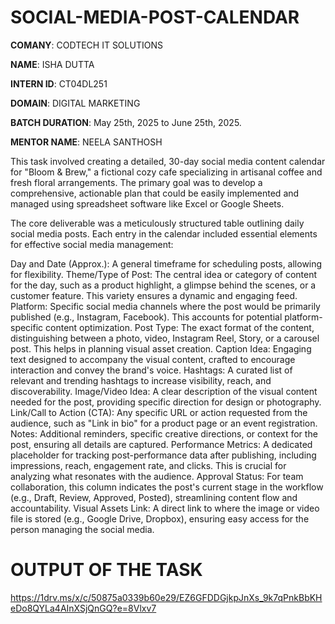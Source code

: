 # SOCIAL-MEDIA-POST-CALENDAR

**COMANY**: CODTECH IT SOLUTIONS

**NAME**: ISHA DUTTA

**INTERN ID**: CT04DL251

**DOMAIN**: DIGITAL MARKETING 

**BATCH DURATION**: May 25th, 2025 to June 25th, 2025.

**MENTOR NAME**: NEELA SANTHOSH 

This task involved creating a detailed, 30-day social media content calendar for "Bloom & Brew," a fictional cozy cafe specializing in artisanal coffee and fresh floral arrangements. The primary goal was to develop a comprehensive, actionable plan that could be easily implemented and managed using spreadsheet software like Excel or Google Sheets.

The core deliverable was a meticulously structured table outlining daily social media posts. Each entry in the calendar included essential elements for effective social media management:

Day and Date (Approx.): A general timeframe for scheduling posts, allowing for flexibility.
Theme/Type of Post: The central idea or category of content for the day, such as a product highlight, a glimpse behind the scenes, or a customer feature. This variety ensures a dynamic and engaging feed.
Platform: Specific social media channels where the post would be primarily published (e.g., Instagram, Facebook). This accounts for potential platform-specific content optimization.
Post Type: The exact format of the content, distinguishing between a photo, video, Instagram Reel, Story, or a carousel post. This helps in planning visual asset creation.
Caption Idea: Engaging text designed to accompany the visual content, crafted to encourage interaction and convey the brand's voice.
Hashtags: A curated list of relevant and trending hashtags to increase visibility, reach, and discoverability.
Image/Video Idea: A clear description of the visual content needed for the post, providing specific direction for design or photography.
Link/Call to Action (CTA): Any specific URL or action requested from the audience, such as "Link in bio" for a product page or an event registration.
Notes: Additional reminders, specific creative directions, or context for the post, ensuring all details are captured.
Performance Metrics: A dedicated placeholder for tracking post-performance data after publishing, including impressions, reach, engagement rate, and clicks. This is crucial for analyzing what resonates with the audience.
Approval Status: For team collaboration, this column indicates the post's current stage in the workflow (e.g., Draft, Review, Approved, Posted), streamlining content flow and accountability.
Visual Assets Link: A direct link to where the image or video file is stored (e.g., Google Drive, Dropbox), ensuring easy access for the person managing the social media.


# OUTPUT OF THE TASK
https://1drv.ms/x/c/50875a0339b60e29/EZ6GFDDGjkpJnXs_9k7qPnkBbKHeDo8QYLa4AInXSjQnGQ?e=8Vlxv7
